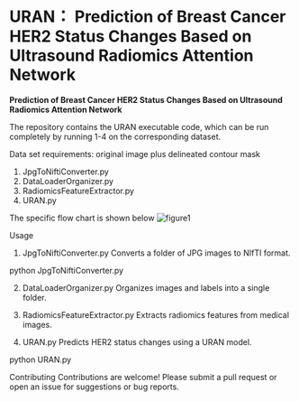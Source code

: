 # URAN： Prediction of Breast Cancer HER2 Status Changes Based on Ultrasound Radiomics Attention Network
**Prediction of Breast Cancer HER2 Status Changes Based on Ultrasound Radiomics Attention Network**

The repository contains the URAN executable code, which can be run completely by running 1-4 on the corresponding dataset.

Data set requirements: original image plus delineated contour mask


1. JpgToNiftiConverter.py
2. DataLoaderOrganizer.py
3. RadiomicsFeatureExtractor.py
4. URAN.py


The specific flow chart is shown below
![figure1](https://github.com/user-attachments/assets/166fb9d6-2ee3-4a5c-93b4-9dbd694b9b2f)


Usage
1. JpgToNiftiConverter.py
Converts a folder of JPG images to NIfTI format.

python JpgToNiftiConverter.py

2. DataLoaderOrganizer.py
Organizes images and labels into a single folder.

3. RadiomicsFeatureExtractor.py
Extracts radiomics features from medical images.

4. URAN.py
Predicts HER2 status changes using a URAN model.

python URAN.py

Contributing
Contributions are welcome! Please submit a pull request or open an issue for suggestions or bug reports.

